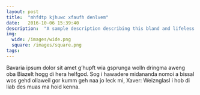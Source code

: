```yaml
---
layout: post
title:  "mhfdtp kjhuwc xfaufh denlvem"
date:   2016-10-06 15:39:40
description:  "A sample description describing this bland and lifeless randomly generated post"
img:
  wide: /images/wide.png
  square: /images/square.png
tags:
---
```

Bavaria ipsum dolor sit amet g’hupft wia gsprunga wolln dringma aweng oba Biazelt hogg di hera helfgod. Sog i hawadere midananda nomoi a bissal wos gehd ollaweil gor kumm geh naa jo leck mi, Xaver: Weiznglasl i hob di liab des muas ma hoid kenna.
